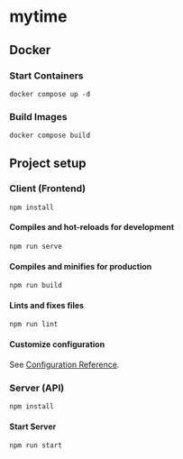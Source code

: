 # mytime

## Docker
### Start Containers
```
docker compose up -d
```

### Build Images
```
docker compose build
```


## Project setup

### Client (Frontend)
```
npm install
```

#### Compiles and hot-reloads for development
```
npm run serve
```

#### Compiles and minifies for production
```
npm run build
```

#### Lints and fixes files
```
npm run lint
```

#### Customize configuration
See [Configuration Reference](https://cli.vuejs.org/config/).


### Server (API)
```
npm install
```

#### Start Server
```
npm run start
```